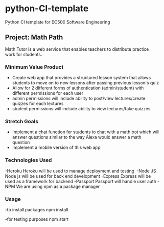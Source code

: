 # python-CI-template
Python CI template for EC500 Software Engineering

## Project: Math Path

Math Tutor is a web service that enables teachers to distribute
practice work for students.


### Minimum Value Product
- Create web app that provides a structured lesson system that allows students
  to move on to new lessons after passing previous lesson's quiz
- Allow for 2 different forms of authentication (admin/student) with different
  permissions for each user
- admin permissions will include ability to post/view lectures/create quizzes for
  each lectures
- student permissions will include ability to view lectures/take quizzes


### Stretch Goals
- Implement a chat function for students to chat with a math bot which will answer
  questions similar to the way Alexa would answer a math question
- Implement a mobile version of this web app


### Technologies Used
-Heroku
    Heroku will be used to manage deployment and testing.
-Node JS
    Node js will be used for back end development
-Express
    Express will be used as a framework for backend
-Passport
    Passport will handle user auth
-NPM
    We are using npm as a package manager


### Usage
-to install packages
npm install

-for testing purposes
npm start
